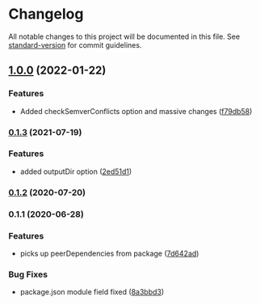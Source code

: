 # Changelog

All notable changes to this project will be documented in this file. See [standard-version](https://github.com/conventional-changelog/standard-version) for commit guidelines.

## [1.0.0](https://github.com/toolbuilder/rollup-plugin-create-test-package-json/compare/v0.1.3...v1.0.0) (2022-01-22)


### Features

* Added checkSemverConflicts option and massive changes ([f79db58](https://github.com/toolbuilder/rollup-plugin-create-test-package-json/commit/f79db58787c5973c62b8aaf8a8719729fe4f89a7))

### [0.1.3](https://github.com/toolbuilder/rollup-plugin-create-test-package-json/compare/v0.1.2...v0.1.3) (2021-07-19)


### Features

* added outputDir option ([2ed51d1](https://github.com/toolbuilder/rollup-plugin-create-test-package-json/commit/2ed51d1e30ce9d6d9631dc6d39e4a5cb50bcf3a9))

### [0.1.2](https://github.com/toolbuilder/rollup-plugin-create-test-package-json/compare/v0.1.1...v0.1.2) (2020-07-20)

### 0.1.1 (2020-06-28)


### Features

* picks up peerDependencies from package ([7d642ad](https://github.com/toolbuilder/rollup-plugin-create-test-package-json/commit/7d642ad5384284ae8c1891f55e15fe877aba1838))


### Bug Fixes

* package.json module field fixed ([8a3bbd3](https://github.com/toolbuilder/rollup-plugin-create-test-package-json/commit/8a3bbd3155ea891ff5be765927ddd652c20a31e6))
